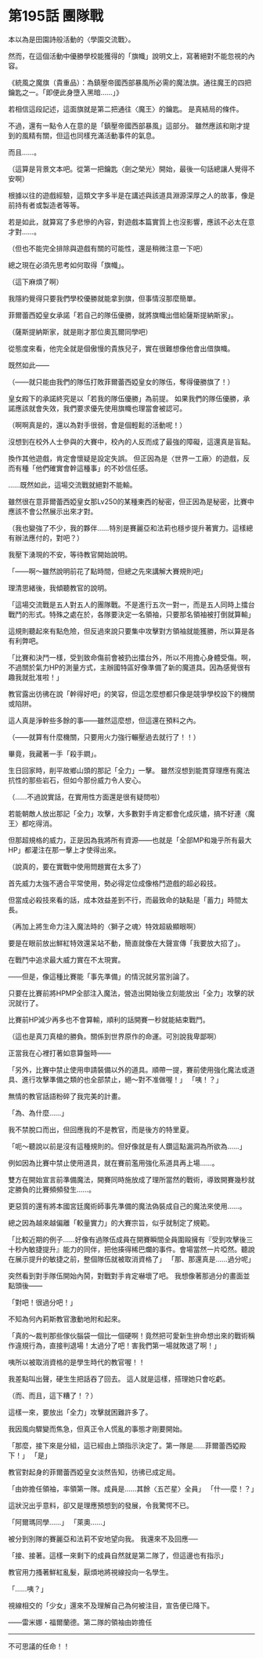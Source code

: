 # 第195話 團隊戰

本以為是田園詩般活動的〈學園交流戰〉。

然而，在這個活動中優勝學校能獲得的「旗幟」說明文上，寫著絕對不能忽視的內容。

《統風之魔旗（貴重品）：為鎮壓帝國西部暴風所必需的魔法旗。通往魔王的四把鑰匙之一。「即便此身墮入黑暗……」》

若相信這段記述，這面旗就是第二把通往〈魔王〉的鑰匙。
是真結局的條件。

不過，還有一點令人在意的是「鎮壓帝國西部暴風」這部分。
雖然應該和剛才提到的風精有關，但這也同樣充滿活動事件的氣息。

而且……。

（這算是背景文本吧。從第一把鑰匙〈劍之榮光〉開始，最後一句話總讓人覺得不安啊）

根據以往的遊戲經驗，這類文字多半是在講述與該道具淵源深厚之人的故事，像是前持有者或製造者等等。

若是如此，就算寫了多悲慘的內容，對遊戲本篇實質上也沒影響，應該不必太在意才對……。

（但也不能完全排除與遊戲有關的可能性，還是稍微注意一下吧）

總之現在必須先思考如何取得「旗幟」。

（這下麻煩了啊）

我隱約覺得只要我們學校優勝就能拿到旗，但事情沒那麼簡單。

菲爾蕾西婭皇女承諾「若自己的隊伍優勝，就將旗幟出借給薩斯提納斯家」。

（薩斯提納斯家，就是剛才那位奧瓦爾同學吧）

從態度來看，他完全就是個傲慢的貴族兒子，實在很難想像他會出借旗幟。

既然如此——

（——就只能由我們的隊伍打敗菲爾蕾西婭皇女的隊伍，奪得優勝旗了！）

皇女殿下的承諾終究是以「若我的隊伍優勝」為前提。
如果我們的隊伍優勝，承諾應該就會失效，我們要求優先使用旗幟也理當會被認可。

（啊啊真是的，還以為對手很弱，會是個輕鬆的活動呢！）

沒想到在校外人士參與的大賽中，校內的人反而成了最強的障礙，這還真是盲點。

換作其他遊戲，肯定會懷疑是設定失誤。
但正因為是〈世界一工廠〉的遊戲，反而有種「他們確實會幹這種事」的不妙信任感。

……既然如此，這場交流戰就絕對不能輸。

雖然很在意菲爾蕾西婭皇女那Lv250的某種東西的秘密，但正因為是秘密，比賽中應該不會公然展示出來才對。

（我也變強了不少，我的夥伴……特別是賽麗亞和法莉也穩步提升著實力。這樣總有辦法應付的，對吧？）

我壓下湧現的不安，等待教官開始說明。

「——啊～雖然說明前花了點時間，但總之先來講解大賽規則吧」

理清思緒後，我傾聽教官的說明。

「這場交流戰是五人對五人的團隊戰。不是進行五次一對一，而是五人同時上擂台戰鬥的形式。特殊之處在於，各隊要決定一名領袖，只要那名領袖被打倒就算輸」

這規則聽起來有點危險，但反過來說只要集中攻擊對方領袖就能獲勝，所以算是各有利弊吧。

「比賽和決鬥一樣，受到致命傷前會被扔出擂台外，所以不用擔心身體受傷。啊，不過關於氣力HP的測量方式，主辦國特區好像準備了新的魔道具。因為感覺很有趣我就批准啦！」

教官露出彷彿在說「幹得好吧」的笑容，但這怎麼想都只像是競爭學校設下的機關或陷阱。

這人真是淨幹些多餘的事——雖然這麼想，但這還在預料之內。

（——就算有什麼機關，只要用火力強行輾壓過去就行了！！）

畢竟，我藏著一手「殺手鐧」。

生日回家時，削平故鄉山頭的那記「全力」一擊。
雖然沒想到能貫穿理應有魔法抗性的那些岩石，但如今那份威力令人安心。

（……不過說實話，在實用性方面還是很有疑問啦）

若能朝敵人放出那記「全力」攻擊，大多數對手肯定都會化成灰燼，搞不好連〈魔王〉都吃得消。

但那超規格的威力，正是因為我將所有資源——也就是「全部MP和幾乎所有最大HP」都灌注在那一擊上才使得出來。

（說真的，要在實戰中使用問題實在太多了）

首先威力太強不適合平常使用，勢必得定位成像格鬥遊戲的超必殺技。

但當成必殺技來看的話，成本效益差到不行，而最致命的缺點是「蓄力」時間太長。

（再加上將生命力注入魔法時的〈獅子之魂〉特效超級顯眼啊）

要是在眼前放出鮮紅特效還呆站不動，簡直就像在大聲宣傳「我要放大招了」。

在戰鬥中追求最大威力實在不太現實。

——但是，像這種比賽能「事先準備」的情況就另當別論了。

只要在比賽前將HPMP全部注入魔法，營造出開始後立刻能放出「全力」攻擊的狀況就行了。

比賽前HP減少再多也不會算輸，順利的話開賽一秒就能結束戰鬥。

（這也是真刀真槍的勝負。關係到世界原作的命運。可別說我卑鄙啊）

正當我在心裡打著如意算盤時——

「另外，比賽中禁止使用申請裝備以外的道具。順帶一提，賽前使用強化魔法或道具、進行攻擊準備之類的也全部禁止，絕～對不准做喔！」
「咦！？」

無情的教官話語粉碎了我完美的計畫。

「為、為什麼……」

我不禁脫口而出，但回應我的不是教官，而是後方的特里夏。

「呃～聽說以前是沒有這種規則的。但好像就是有人鑽這點漏洞為所欲為……」

例如因為比賽中禁止使用道具，就在賽前濫用強化系道具再上場……。

雙方在開始宣言前準備魔法，開賽同時施放成了理所當然的戰術，導致開賽幾秒就定勝負的比賽頻頻發生……。

更惡質的還有將本國宮廷魔術師事先準備的魔法偽裝成自己的魔法來使用……。

總之因為越來越偏離「較量實力」的大賽宗旨，似乎就制定了規範。

「比較近期的例子……好像有過隊伍成員在開賽瞬間全員圍毆擁有『受到攻擊後三十秒內敏捷提升』能力的同伴，把他揍得稀巴爛的事件。會場當然一片啞然。聽說在展示提升的敏捷之前，整個隊伍就被取消資格了」
「那、那還真是……過分呢」

突然看到對手隊伍開始內鬨，對戰對手肯定嚇壞了吧。
我想像著那過分的畫面並點頭後——

「對吧！很過分吧！」

不知為何內莉斯教官激動地附和起來。

「真的～裁判那些傢伙腦袋一個比一個硬啊！竟然把可愛新生拚命想出來的戰術稱作違規行為，直接判退場！太過分了吧！害我們第一場就敗退了啊！」

咦所以被取消資格的是學生時代的教官喔！！

我差點叫出聲，硬生生把話吞了回去。
這人就是這樣，搭理她只會吃虧。

（而、而且，這下糟了！？）

這樣一來，要放出「全力」攻擊就困難許多了。

我因風向驟變而焦急，但真正令人慌亂的事態才剛要開始。

「那麼，接下來是分組，這已經由上頭指示決定了。第一隊是……菲爾蕾西婭殿下！」
「是」

教官對起身的菲爾蕾西婭皇女淡然告知，彷彿已成定局。

「由妳擔任領袖，率領第一隊。成員是……其餘〈五芒星〉全員」
「什──麼！？」

這狀況出乎意料，卻又是理應預想到的發展，令我驚愕不已。

「阿爾瑪同學……」
「萊奧……」

被分到別隊的賽麗亞和法莉不安地望向我。
我還來不及回應──

「接、接著。這樣一來剩下的成員自然就是第二隊了，但這邊也有指示」

教官用力搔著鮮紅亂髮，厭煩地將視線投向一名學生。

「……咦？」

視線相交的「少女」還來不及理解自己為何被注目，宣告便已降下。

――雷米娜・福爾蘭德。第二隊的領袖由妳擔任

---

不可思議的任命！！